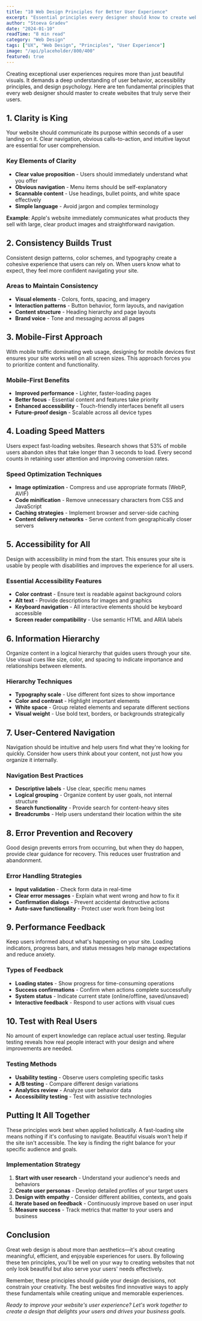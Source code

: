 ```yaml
---
title: "10 Web Design Principles for Better User Experience"
excerpt: "Essential principles every designer should know to create websites that not only look great but also provide exceptional user experiences."
author: "Stoeva Gradev"
date: "2024-01-10"
readTime: "8 min read"
category: "Web Design"
tags: ["UX", "Web Design", "Principles", "User Experience"]
image: "/api/placeholder/800/400"
featured: true
---
```


Creating exceptional user experiences requires more than just beautiful visuals. It demands a deep understanding of user behavior, accessibility principles, and design psychology. Here are ten fundamental principles that every web designer should master to create websites that truly serve their users.

## 1. Clarity is King

Your website should communicate its purpose within seconds of a user landing on it. Clear navigation, obvious calls-to-action, and intuitive layout are essential for user comprehension.

### Key Elements of Clarity

- **Clear value proposition** - Users should immediately understand what you offer
- **Obvious navigation** - Menu items should be self-explanatory
- **Scannable content** - Use headings, bullet points, and white space effectively
- **Simple language** - Avoid jargon and complex terminology

**Example**: Apple's website immediately communicates what products they sell with large, clear product images and straightforward navigation.

## 2. Consistency Builds Trust

Consistent design patterns, color schemes, and typography create a cohesive experience that users can rely on. When users know what to expect, they feel more confident navigating your site.

### Areas to Maintain Consistency

- **Visual elements** - Colors, fonts, spacing, and imagery
- **Interaction patterns** - Button behavior, form layouts, and navigation
- **Content structure** - Heading hierarchy and page layouts
- **Brand voice** - Tone and messaging across all pages

## 3. Mobile-First Approach

With mobile traffic dominating web usage, designing for mobile devices first ensures your site works well on all screen sizes. This approach forces you to prioritize content and functionality.

### Mobile-First Benefits

- **Improved performance** - Lighter, faster-loading pages
- **Better focus** - Essential content and features take priority
- **Enhanced accessibility** - Touch-friendly interfaces benefit all users
- **Future-proof design** - Scalable across all device types

## 4. Loading Speed Matters

Users expect fast-loading websites. Research shows that 53% of mobile users abandon sites that take longer than 3 seconds to load. Every second counts in retaining user attention and improving conversion rates.

### Speed Optimization Techniques

- **Image optimization** - Compress and use appropriate formats (WebP, AVIF)
- **Code minification** - Remove unnecessary characters from CSS and JavaScript
- **Caching strategies** - Implement browser and server-side caching
- **Content delivery networks** - Serve content from geographically closer servers

## 5. Accessibility for All

Design with accessibility in mind from the start. This ensures your site is usable by people with disabilities and improves the experience for all users.

### Essential Accessibility Features

- **Color contrast** - Ensure text is readable against background colors
- **Alt text** - Provide descriptions for images and graphics
- **Keyboard navigation** - All interactive elements should be keyboard accessible
- **Screen reader compatibility** - Use semantic HTML and ARIA labels

## 6. Information Hierarchy

Organize content in a logical hierarchy that guides users through your site. Use visual cues like size, color, and spacing to indicate importance and relationships between elements.

### Hierarchy Techniques

- **Typography scale** - Use different font sizes to show importance
- **Color and contrast** - Highlight important elements
- **White space** - Group related elements and separate different sections
- **Visual weight** - Use bold text, borders, or backgrounds strategically

## 7. User-Centered Navigation

Navigation should be intuitive and help users find what they're looking for quickly. Consider how users think about your content, not just how you organize it internally.

### Navigation Best Practices

- **Descriptive labels** - Use clear, specific menu names
- **Logical grouping** - Organize content by user goals, not internal structure
- **Search functionality** - Provide search for content-heavy sites
- **Breadcrumbs** - Help users understand their location within the site

## 8. Error Prevention and Recovery

Good design prevents errors from occurring, but when they do happen, provide clear guidance for recovery. This reduces user frustration and abandonment.

### Error Handling Strategies

- **Input validation** - Check form data in real-time
- **Clear error messages** - Explain what went wrong and how to fix it
- **Confirmation dialogs** - Prevent accidental destructive actions
- **Auto-save functionality** - Protect user work from being lost

## 9. Performance Feedback

Keep users informed about what's happening on your site. Loading indicators, progress bars, and status messages help manage expectations and reduce anxiety.

### Types of Feedback

- **Loading states** - Show progress for time-consuming operations
- **Success confirmations** - Confirm when actions complete successfully
- **System status** - Indicate current state (online/offline, saved/unsaved)
- **Interactive feedback** - Respond to user actions with visual cues

## 10. Test with Real Users

No amount of expert knowledge can replace actual user testing. Regular testing reveals how real people interact with your design and where improvements are needed.

### Testing Methods

- **Usability testing** - Observe users completing specific tasks
- **A/B testing** - Compare different design variations
- **Analytics review** - Analyze user behavior data
- **Accessibility testing** - Test with assistive technologies

## Putting It All Together

These principles work best when applied holistically. A fast-loading site means nothing if it's confusing to navigate. Beautiful visuals won't help if the site isn't accessible. The key is finding the right balance for your specific audience and goals.

### Implementation Strategy

1. **Start with user research** - Understand your audience's needs and behaviors
2. **Create user personas** - Develop detailed profiles of your target users
3. **Design with empathy** - Consider different abilities, contexts, and goals
4. **Iterate based on feedback** - Continuously improve based on user input
5. **Measure success** - Track metrics that matter to your users and business

## Conclusion

Great web design is about more than aesthetics—it's about creating meaningful, efficient, and enjoyable experiences for users. By following these ten principles, you'll be well on your way to creating websites that not only look beautiful but also serve your users' needs effectively.

Remember, these principles should guide your design decisions, not constrain your creativity. The best websites find innovative ways to apply these fundamentals while creating unique and memorable experiences.

_Ready to improve your website's user experience? Let's work together to create a design that delights your users and drives your business goals._
